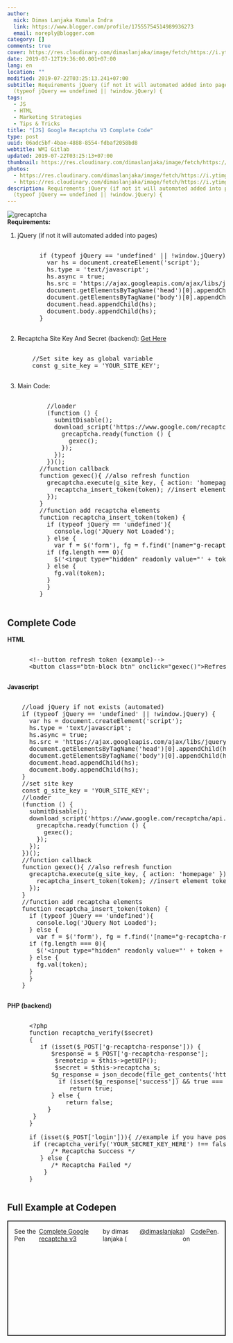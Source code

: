 ```yaml
---
author:
  nick: Dimas Lanjaka Kumala Indra
  link: https://www.blogger.com/profile/17555754514989936273
  email: noreply@blogger.com
category: []
comments: true
cover: https://res.cloudinary.com/dimaslanjaka/image/fetch/https://i.ytimg.com/vi/tbvxFW4UJdU/maxresdefault.jpg
date: 2019-07-12T19:36:00.001+07:00
lang: en
location: ""
modified: 2019-07-22T03:25:13.241+07:00
subtitle: Requirements jQuery (if not it will automated added into pages)  if
  (typeof jQuery == undefined || !window.jQuery) {
tags:
  - JS
  - HTML
  - Marketing Strategies
  - Tips & Tricks
title: "[JS] Google Recaptcha V3 Complete Code"
type: post
uuid: 06adc5bf-4bae-4888-8554-fdbaf2058bd8
webtitle: WMI Gitlab
updated: 2019-07-22T03:25:13+07:00
thumbnail: https://res.cloudinary.com/dimaslanjaka/image/fetch/https://i.ytimg.com/vi/tbvxFW4UJdU/maxresdefault.jpg
photos:
  - https://res.cloudinary.com/dimaslanjaka/image/fetch/https://i.ytimg.com/vi/tbvxFW4UJdU/maxresdefault.jpg
  - https://res.cloudinary.com/dimaslanjaka/image/fetch/https://i.ytimg.com/vi/tbvxFW4UJdU/maxresdefault.jpg
description: Requirements jQuery (if not it will automated added into pages)  if
  (typeof jQuery == undefined || !window.jQuery) {
---
```


<div dir="ltr" style="text-align: left;" trbidi="on"><div>  <img src="https://res.cloudinary.com/dimaslanjaka/image/fetch/https://i.ytimg.com/vi/tbvxFW4UJdU/maxresdefault.jpg" alt="grecaptcha"></div>  <b>Requirements:</b>  <ol style="text-align: left;">    <li>jQuery (if not it will automated added into pages)&nbsp;</li>    <pre><br>      if (typeof jQuery == 'undefined' || !window.jQuery) {<br>        var hs = document.createElement('script');<br>        hs.type = 'text/javascript';<br>        hs.async = true;<br>        hs.src = 'https://ajax.googleapis.com/ajax/libs/jquery/3.4.1/jquery.min.js';<br>        document.getElementsByTagName('head')[0].appendChild(hs);<br>        document.getElementsByTagName('body')[0].appendChild(hs);<br>        document.head.appendChild(hs);<br>        document.body.appendChild(hs);<br>      }<br>    </pre>     <li>Recaptcha Site Key And Secret (backend): <a href="https://www.google.com/recaptcha/admin/" rel="noopener noreferer nofollow">Get Here</a></li>    <pre><br>    //Set site key as global variable<br>    const g_site_key = 'YOUR_SITE_KEY';<br>    </pre>     <li>Main Code:</li>    <pre><br>        //loader<br>        (function () {<br>          submitDisable();<br>          download_script('https://www.google.com/recaptcha/api.js?render='+g_site_key+'&amp;render=explicit', function () {<br>            grecaptcha.ready(function () {<br>              gexec();<br>            });<br>          });<br>        })();<br>      //function callback<br>      function gexec(){ //also refresh function<br>        grecaptcha.execute(g_site_key, { action: 'homepage' }).then(function (token) {<br>          recaptcha_insert_token(token); //insert element token into form<br>        });<br>      }<br>      //function add recaptcha elements<br>      function recaptcha_insert_token(token) {<br>        if (typeof jQuery == 'undefined'){<br>          console.log('JQuery Not Loaded');<br>        } else {<br>          var f = $('form'), fg = f.find('[name="g-recaptcha-response"]');<br>        if (fg.length === 0){<br>          $('&lt;input type="hidden" readonly value="' + token + '" name="g-recaptcha-response"&gt;').appendTo(f);<br>        } else {<br>          fg.val(token);<br>        }<br>        }<br>      }<br>    </pre>  </ol>   <h2>Complete Code</h2>  <b>HTML</b>  <pre><br>      &lt;!--button refresh token (example)--&gt;<br>      &lt;button class="btn-block btn" onclick="gexec()"&gt;Refresh&lt;/button&gt;<br>  </pre>  <b>Javascript</b>  <pre><br>    //load jQuery if not exists (automated)<br>    if (typeof jQuery == 'undefined' || !window.jQuery) {<br>      var hs = document.createElement('script');<br>      hs.type = 'text/javascript';<br>      hs.async = true;<br>      hs.src = 'https://ajax.googleapis.com/ajax/libs/jquery/3.4.1/jquery.min.js';<br>      document.getElementsByTagName('head')[0].appendChild(hs);<br>      document.getElementsByTagName('body')[0].appendChild(hs);<br>      document.head.appendChild(hs);<br>      document.body.appendChild(hs);<br>    }<br>    //set site key<br>    const g_site_key = 'YOUR_SITE_KEY';<br>    //loader<br>    (function () {<br>      submitDisable();<br>      download_script('https://www.google.com/recaptcha/api.js?render='+g_site_key+'&amp;render=explicit', function () {<br>        grecaptcha.ready(function () {<br>          gexec();<br>        });<br>      });<br>    })();<br>    //function callback<br>    function gexec(){ //also refresh function<br>      grecaptcha.execute(g_site_key, { action: 'homepage' }).then(function (token) {<br>        recaptcha_insert_token(token); //insert element token into form<br>      });<br>    }<br>    //function add recaptcha elements<br>    function recaptcha_insert_token(token) {<br>      if (typeof jQuery == 'undefined'){<br>        console.log('JQuery Not Loaded');<br>      } else {<br>        var f = $('form'), fg = f.find('[name="g-recaptcha-response"]');<br>      if (fg.length === 0){<br>        $('&lt;input type="hidden" readonly value="' + token + '" name="g-recaptcha-response"&gt;').appendTo(f);<br>      } else {<br>        fg.val(token);<br>      }<br>      }<br>    }<br>  </pre>  <b>PHP (backend)</b>  <pre><br>      &lt;?php<br>      function recaptcha_verify($secret)<br>      {<br>      	if (isset($_POST['g-recaptcha-response'])) {<br>      		$response = $_POST['g-recaptcha-response'];<br>      		$remoteip = $this-&gt;getUIP();<br>      		$secret = $this-&gt;recaptcha_s;<br>      		$g_response = json_decode(file_get_contents('https://www.google.com/recaptcha/api/siteverify?secret=' . $secret . '&amp;response=' . $response . '&amp;remoteip=' . $remoteip), true);<br>      		if (isset($g_response['success']) &amp;&amp; true === $g_response['success']) {<br>      			return true;<br>      		} else {<br>      			return false;<br>      		}<br>      	}<br>      }<br><br>      if (isset($_POST['login'])){ //example if you have post named login<br>      	if (recaptcha_verify('YOUR_SECRET_KEY_HERE') !== false){<br>      		/* Recaptcha Success */<br>      	} else {<br>      		/* Recaptcha Failed */<br>      	}<br>      }<br>  </pre>  <h2>Full Example at Codepen</h2>  <div class="codepen" data-default-tab="js,result" data-height="265" data-pen-title="Complete Google recaptcha v3" data-slug-hash="qzgYmp" data-theme-id="0" data-user="dimaslanjaka" style="border: 2px solid; box-sizing: border-box; display: flex; height: 265px; margin: 1em 0; padding: 1em;">    See the Pen <a href="https://codepen.io/dimaslanjaka/pen/qzgYmp/" rel="noopener noreferer nofollow">      Complete Google recaptcha v3</a> by dimas lanjaka (<a href="https://codepen.io/dimaslanjaka" rel="noopener noreferer nofollow">@dimaslanjaka</a>)     on <a href="https://codepen.io/" rel="noopener noreferer nofollow">CodePen</a>.   </div>  <script async="" src="https://static.codepen.io/assets/embed/ei.js"></script> </div>